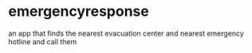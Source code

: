 # emergencyresponse

an app that finds the nearest evacuation center and nearest emergency hotline and call them
